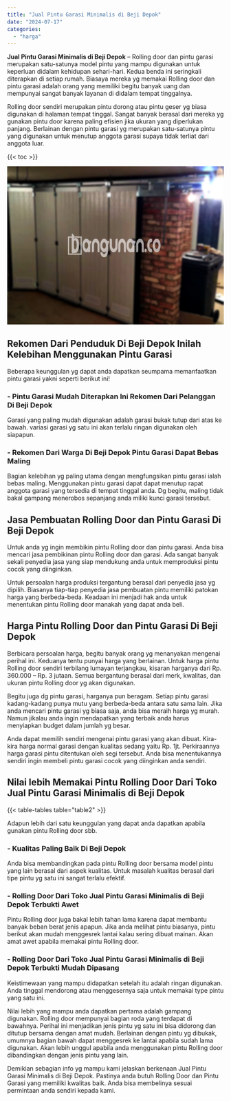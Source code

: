 ```yaml
---
title: "Jual Pintu Garasi Minimalis di Beji Depok"
date: "2024-07-17"
categories: 
  - "harga"
---
```


**Jual Pintu Garasi Minimalis di Beji Depok** – Rolling door dan pintu garasi merupakan satu-satunya model pintu yang mampu digunakan untuk keperluan didalam kehidupan sehari-hari. Kedua benda ini seringkali diterapkan di setiap rumah. Biasaya mereka yg memakai Rolling door dan pintu garasi adalah orang yang memiliki begitu banyak uang dan mempunyai sangat banyak layanan di didalam tempat tinggalnya.

Rolling door sendiri merupakan pintu dorong atau pintu geser yg biasa digunakan di halaman tempat tinggal. Sangat banyak berasal dari mereka yg gunakan pintu door karena paling efisien jika ukuran yang diperlukan panjang. Berlainan dengan pintu garasi yg merupakan satu-satunya pintu yang digunakan untuk menutup anggota garasi supaya tidak terliat dari anggota luar.

{{< toc >}}

![Jual Pintu Garasi Minimalis di Beji Depok](/images/pintu-garasi-35.png)

## Rekomen Dari Penduduk Di Beji Depok Inilah Kelebihan Menggunakan Pintu Garasi

Beberapa keunggulan yg dapat anda dapatkan seumpama memanfaatkan pintu garasi yakni seperti berikut ini!

### \- Pintu Garasi Mudah Diterapkan Ini Rekomen Dari Pelanggan Di Beji Depok

Garasi yang paling mudah digunakan adalah garasi bukak tutup dari atas ke bawah. variasi garasi yg satu ini akan terlalu ringan digunakan oleh siapapun.

### \- Rekomen Dari Warga Di Beji Depok Pintu Garasi Dapat Bebas Maling

Bagian kelebihan yg paling utama dengan mengfungsikan pintu garasi ialah bebas maling. Menggunakan pintu garasi dapat dapat menutup rapat anggota garasi yang tersedia di tempat tinggal anda. Dg begitu, maling tidak bakal gampang menerobos sepanjang anda miliki kunci garasi tersebut.

## Jasa Pembuatan Rolling Door dan Pintu Garasi Di Beji Depok

Untuk anda yg ingin membikin pintu Rolling door dan pintu garasi. Anda bisa mencari jasa pembikinan pintu Rolling door dan garasi. Ada sangat banyak sekali penyedia jasa yang siap mendukung anda untuk memproduksi pintu cocok yang diinginkan.

Untuk persoalan harga produksi tergantung berasal dari penyedia jasa yg dipilih. Biasanya tiap-tiap penyedia jasa pembuatan pintu memiliki patokan harga yang berbeda-beda. Keadaan ini menjadi hak anda untuk menentukan pintu Rolling door manakah yang dapat anda beli.

## Harga Pintu Rolling Door dan Pintu Garasi Di Beji Depok

Berbicara persoalan harga, begitu banyak orang yg menanyakan mengenai perihal ini. Keduanya tentu punyai harga yang berlainan. Untuk harga pintu Rolling door sendiri terbilang lumayan terjangkau, kisaran harganya dari Rp. 360.000 – Rp. 3 jutaan. Semua bergantung berasal dari merk, kwalitas, dan ukuran pintu Rolling door yg akan digunakan.

Begitu juga dg pintu garasi, harganya pun beragam. Setiap pintu garasi kadang-kadang punya mutu yang berbeda-beda antara satu sama lain. Jika anda mencari pintu garasi yg biasa saja, anda bisa meraih harga yg murah. Namun jikalau anda ingin mendapatkan yang terbaik anda harus menyiapkan budget dalam jumlah yg besar.

Anda dapat memilih sendiri mengenai pintu garasi yang akan dibuat. Kira-kira harga normal garasi dengan kualitas sedang yaitu Rp. 1jt. Perkiraannya harga garasi pintu ditentukan oleh segi tersebut. Anda bisa menentukannya sendiri ingin membeli pintu garasi cocok yang diinginkan anda sendiri.

## Nilai lebih Memakai Pintu Rolling Door Dari Toko Jual Pintu Garasi Minimalis di Beji Depok

{{< table-tables table="table2" >}}

Adapun lebih dari satu keunggulan yang dapat anda dapatkan apabila gunakan pintu Rolling door sbb.

### \- Kualitas Paling Baik Di Beji Depok

Anda bisa membandingkan pada pintu Rolling door bersama model pintu yang lain berasal dari aspek kualitas. Untuk masalah kualitas berasal dari tipe pintu yg satu ini sangat terlalu efektif.

### \- Rolling Door Dari Toko Jual Pintu Garasi Minimalis di Beji Depok Terbukti Awet

Pintu Rolling door juga bakal lebih tahan lama karena dapat membantu banyak beban berat jenis apapun. Jika anda melihat pintu biasanya, pintu berikut akan mudah menggesrek lantai kalau sering dibuat mainan. Akan amat awet apabila memakai pintu Rolling door.

### \- Rolling Door Dari Toko Jual Pintu Garasi Minimalis di Beji Depok Terbukti Mudah Dipasang

Keistimewaan yang mampu didapatkan setelah itu adalah ringan digunakan. Anda tinggal mendorong atau menggesernya saja untuk memakai type pintu yang satu ini.

Nilai lebih yang mampu anda dapatkan pertama adalah gampang digunakan. Rolling door mempunyai bagian roda yang terdapat di bawahnya. Perihal ini menjadikan jenis pintu yg satu ini bisa didorong dan ditutup bersama dengan amat mudah. Berlainan dengan pintu yg dibukak, umumnya bagian bawah dapat menggesrek ke lantai apabila sudah lama digunakan. Akan lebih unggul apabila anda menggunakan pintu Rolling door dibandingkan dengan jenis pintu yang lain.

Demikian sebagian info yg mampu kami jelaskan berkenaan Jual Pintu Garasi Minimalis di Beji Depok. Pastinya anda butuh Rolling Door dan Pintu Garasi yang memiliki kwalitas baik. Anda bisa membelinya sesuai permintaan anda sendiri kepada kami.
